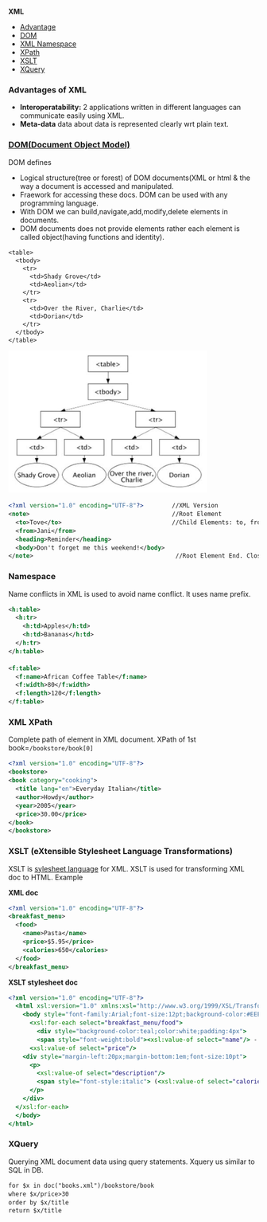 **XML**
- [Advantage](#adv)
- [DOM](#dom)
- [XML Namespace](#name)
- [XPath](#xpath)
- [XSLT](#xslt)
- [XQuery](#xq)

<a name=adv></a>
### Advantages of XML
- **Interoperatability:** 2 applications written in different languages can communicate easily using XML.
- **Meta-data** data about data is represented clearly wrt plain text.

<a name=dom></a>
### [DOM(Document Object Model)](https://www.w3.org/TR/DOM-Level-3-Core/introduction.html)
DOM defines 
  - Logical structure(tree or forest) of DOM documents(XML or html & the way a document is accessed and manipulated. 
  - Fraework for accessing these docs. DOM can be used with any programming language.
- With DOM we can build,navigate,add,modify,delete elements in documents.
- DOM documents does not provide elements rather each element is called object(having functions and identity).
```xhtml
<table>
  <tbody> 
    <tr> 
      <td>Shady Grove</td>
      <td>Aeolian</td> 
    </tr> 
    <tr>
      <td>Over the River, Charlie</td>        
      <td>Dorian</td> 
    </tr> 
  </tbody>
</table>
```

<img src=dom.JPG width=400/>

```xml
<?xml version="1.0" encoding="UTF-8"?>        //XML Version
<note>                                        //Root Element
  <to>Tove</to>                               //Child Elements: to, from, heading, body
  <from>Jani</from>
  <heading>Reminder</heading>
  <body>Don't forget me this weekend!</body>
</note>                                        //Root Element End. Closing Tag is Must
```

<a name=name></a>
### Namespace
Name conflicts in XML is used to avoid name conflict. It uses name prefix.
```xml
<h:table>
  <h:tr>
    <h:td>Apples</h:td>
    <h:td>Bananas</h:td>
  </h:tr>
</h:table>

<f:table>
  <f:name>African Coffee Table</f:name>
  <f:width>80</f:width>
  <f:length>120</f:length>
</f:table>
```

<a name=xpath></a>
### XML XPath
Complete path of element in XML document. XPath of 1st book=`/bookstore/book[0]`
```xml
<?xml version="1.0" encoding="UTF-8"?>
<bookstore>
<book category="cooking">
  <title lang="en">Everyday Italian</title>
  <author>Howdy</author>
  <year>2005</year>
  <price>30.00</price>
</book>
</bookstore>
```

<a name=xslt></a>
### XSLT (eXtensible Stylesheet Language Transformations)
XSLT is [sylesheet language](/Languages/StyleSheetLanguage) for XML. XSLT is used for transforming XML doc to HTML. Example

**XML doc**
```xml
<?xml version="1.0" encoding="UTF-8"?>
<breakfast_menu>
  <food>
    <name>Pasta</name>
    <price>$5.95</price>
    <calories>650</calories>
  </food>
</breakfast_menu>
```
**XSLT stylesheet doc**
```xslt
<?xml version="1.0" encoding="UTF-8"?>
  <html xsl:version="1.0" xmlns:xsl="http://www.w3.org/1999/XSL/Transform">
    <body style="font-family:Arial;font-size:12pt;background-color:#EEEEEE">
      <xsl:for-each select="breakfast_menu/food">
        <div style="background-color:teal;color:white;padding:4px">
        <span style="font-weight:bold"><xsl:value-of select="name"/> - </span>
      <xsl:value-of select="price"/>
    <div style="margin-left:20px;margin-bottom:1em;font-size:10pt">
      <p>
        <xsl:value-of select="description"/>
        <span style="font-style:italic"> (<xsl:value-of select="calories"/> calories per serving)</span>
      </p>
    </div>
  </xsl:for-each>
  </body>
</html>
```

<a name=xq></a>
### XQuery
Querying XML document data using query statements. Xquery us similar to SQL in DB.
```xml
for $x in doc("books.xml")/bookstore/book
where $x/price>30
order by $x/title
return $x/title
```
